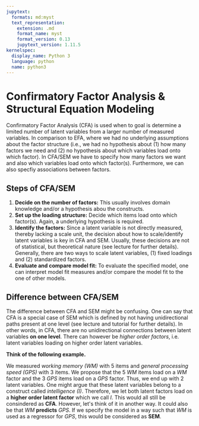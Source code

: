 ```yaml
---
jupytext:
  formats: md:myst
  text_representation:
    extension: .md
    format_name: myst
    format_version: 0.13
    jupytext_version: 1.11.5
kernelspec:
  display_name: Python 3
  language: python
  name: python3
---
```


# Confirmatory Factor Analysis & Structural Equation Modeling

Confirmatory Factor Analysis (CFA) is used when to goal is determine a limited number of latent variables from a larger number of measured variables. In comparison to EFA, where we had no underlying assumptions about the factor structure (i.e., we had no hypothesis about (1) how many factors we need and (2) no hypothesis about which variables load onto which factor). In CFA/SEM we have to specify how many factors we want and also which variables load onto which factor(s). Furthermore, we can also specfiy associations between factors.

## Steps of CFA/SEM

1. **Decide on the number of factors:** This usually involves domain knowledge and/or a hypothesis abou the constructs.
2. **Set up the loading structure:** Decide which items load onto which factor(s). Again, a underlying hypothesis is required.
3. **Identify the factors:** Since a latent variable is not directly measured, thereby lacking a scale unit, the decision about how to scale/identify latent variables is key in CFA and SEM. Usually, these decisions are not of statistical, but theoretical nature (see lecture for further details). Generally, there are two ways to scale latent variables, (1) fixed loadings and (2) standardized factors.
4. **Evaluate and compare model fit:** To evaluate the specified model, one can interpret model fit measures and/or compare the model fit to the one of other models.

## Difference between CFA/SEM

The difference between CFA and SEM might be confusing. One can say that CFA is a special case of SEM which is defined by not having unidirectional paths present at one level (see lecture and tutorial for further details). In other words, in CFA, there are no unidirectional connections between latent variables **on one level**. There can however be *higher order factors*, i.e. latent variables loading on higher order latent variables. 

**Think of the following example.**

We measured *working memory (WM)* with 5 items and *general processing speed (GPS)* with 3 items. We propose that the 5 *WM* items load on a *WM* factor and the 3 *GPS* items load on a *GPS* factor. Thus, we end up with 2 latent variables. One might argue that these latent variables belong to a construct called *intelligence (I)*. Therefore, we let both latent factors load on a **higher order latent factor** which we call *I*. This would all still be consindered as **CFA**. 
However, let's think of it in another way. It could also be that *WM* **predicts** *GPS*. If we specify the model in a way such that *WM* is used as a regressor for *GPS*, this would be considered as **SEM**.
